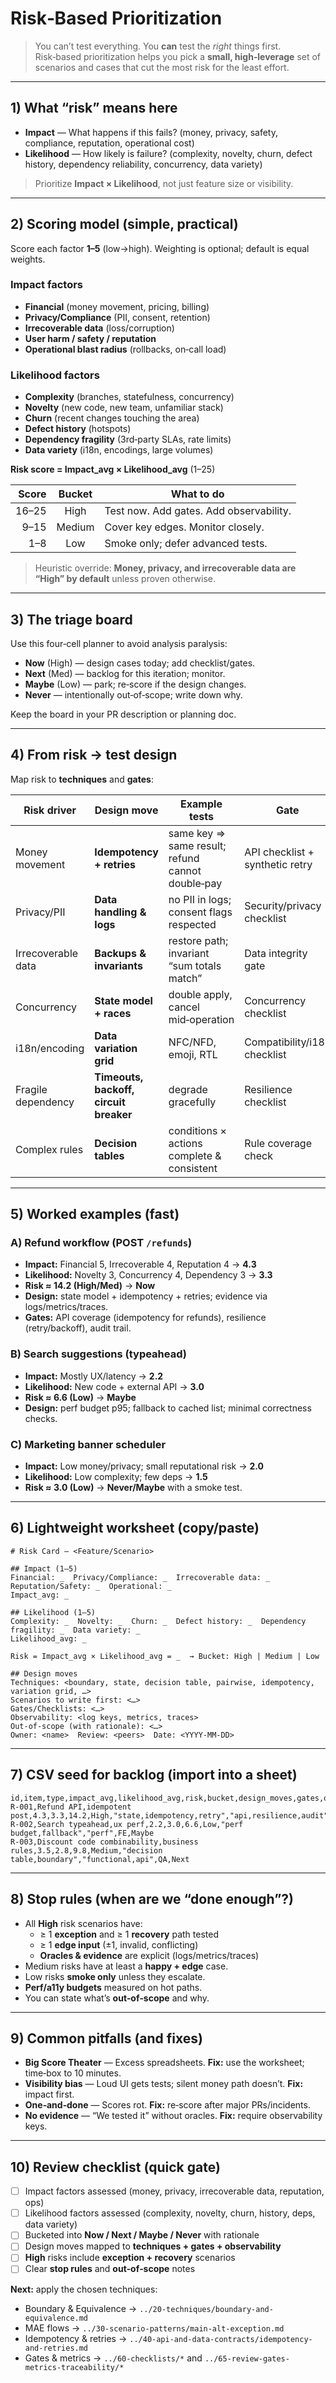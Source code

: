 # Risk‑Based Prioritization

> You can’t test everything. You **can** test the *right* things first.  
> Risk‑based prioritization helps you pick a **small, high‑leverage** set of scenarios and cases that cut the most risk for the least effort.

---

## 1) What “risk” means here

- **Impact** — What happens if this fails? (money, privacy, safety, compliance, reputation, operational cost)  
- **Likelihood** — How likely is failure? (complexity, novelty, churn, defect history, dependency reliability, concurrency, data variety)

> Prioritize **Impact × Likelihood**, not just feature size or visibility.

---

## 2) Scoring model (simple, practical)

Score each factor **1–5** (low→high). Weighting is optional; default is equal weights.

### Impact factors
- **Financial** (money movement, pricing, billing)
- **Privacy/Compliance** (PII, consent, retention)
- **Irrecoverable data** (loss/corruption)
- **User harm / safety / reputation**
- **Operational blast radius** (rollbacks, on‑call load)

### Likelihood factors
- **Complexity** (branches, statefulness, concurrency)
- **Novelty** (new code, new team, unfamiliar stack)
- **Churn** (recent changes touching the area)
- **Defect history** (hotspots)
- **Dependency fragility** (3rd‑party SLAs, rate limits)
- **Data variety** (i18n, encodings, large volumes)

**Risk score = Impact_avg × Likelihood_avg** (1–25)

| Score | Bucket | What to do |
|------:|:------:|------------|
| 16–25 | High   | Test now. Add gates. Add observability. |
| 9–15  | Medium | Cover key edges. Monitor closely. |
| 1–8   | Low    | Smoke only; defer advanced tests. |

> Heuristic override: **Money, privacy, and irrecoverable data are “High” by default** unless proven otherwise.

---

## 3) The triage board

Use this four‑cell planner to avoid analysis paralysis:

- **Now** (High) — design cases today; add checklist/gates.
- **Next** (Med) — backlog for this iteration; monitor.
- **Maybe** (Low) — park; re‑score if the design changes.
- **Never** — intentionally out‑of‑scope; write down why.

Keep the board in your PR description or planning doc.

---

## 4) From risk → test design

Map risk to **techniques** and **gates**:

| Risk driver | Design move | Example tests | Gate |
|---|---|---|---|
| Money movement | **Idempotency + retries** | same key ⇒ same result; refund cannot double‑pay | API checklist + synthetic retry |
| Privacy/PII | **Data handling & logs** | no PII in logs; consent flags respected | Security/privacy checklist |
| Irrecoverable data | **Backups & invariants** | restore path; invariant “sum totals match” | Data integrity gate |
| Concurrency | **State model + races** | double apply, cancel mid‑operation | Concurrency checklist |
| i18n/encoding | **Data variation grid** | NFC/NFD, emoji, RTL | Compatibility/i18n checklist |
| Fragile dependency | **Timeouts, backoff, circuit breaker** | degrade gracefully | Resilience checklist |
| Complex rules | **Decision tables** | conditions × actions complete & consistent | Rule coverage check |

---

## 5) Worked examples (fast)

### A) Refund workflow (POST `/refunds`)
- **Impact:** Financial 5, Irrecoverable 4, Reputation 4 → **4.3**  
- **Likelihood:** Novelty 3, Concurrency 4, Dependency 3 → **3.3**  
- **Risk ≈ 14.2 (High/Med)** → **Now**
- **Design:** state model + idempotency + retries; evidence via logs/metrics/traces.
- **Gates:** API coverage (idempotency for refunds), resilience (retry/backoff), audit trail.

### B) Search suggestions (typeahead)
- **Impact:** Mostly UX/latency → **2.2**  
- **Likelihood:** New code + external API → **3.0**  
- **Risk ≈ 6.6 (Low)** → **Maybe**
- **Design:** perf budget p95; fallback to cached list; minimal correctness checks.

### C) Marketing banner scheduler
- **Impact:** Low money/privacy; small reputational risk → **2.0**  
- **Likelihood:** Low complexity; few deps → **1.5**  
- **Risk ≈ 3.0 (Low)** → **Never/Maybe** with a smoke test.

---

## 6) Lightweight worksheet (copy/paste)

```
# Risk Card — <Feature/Scenario>

## Impact (1–5)
Financial: _  Privacy/Compliance: _  Irrecoverable data: _  Reputation/Safety: _  Operational: _
Impact_avg: _

## Likelihood (1–5)
Complexity: _  Novelty: _  Churn: _  Defect history: _  Dependency fragility: _  Data variety: _
Likelihood_avg: _

Risk = Impact_avg × Likelihood_avg = _  → Bucket: High | Medium | Low

## Design moves
Techniques: <boundary, state, decision table, pairwise, idempotency, variation grid, …>
Scenarios to write first: <…>
Gates/Checklists: <…>
Observability: <log keys, metrics, traces>
Out-of-scope (with rationale): <…>
Owner: <name>  Review: <peers>  Date: <YYYY-MM-DD>
```

---

## 7) CSV seed for backlog (import into a sheet)

```csv
id,item,type,impact_avg,likelihood_avg,risk,bucket,design_moves,gates,owner,status
R-001,Refund API,idempotent post,4.3,3.3,14.2,High,"state,idempotency,retry","api,resilience,audit",QA,Now
R-002,Search typeahead,ux perf,2.2,3.0,6.6,Low,"perf budget,fallback","perf",FE,Maybe
R-003,Discount code combinability,business rules,3.5,2.8,9.8,Medium,"decision table,boundary","functional,api",QA,Next
```

---

## 8) Stop rules (when are we “done enough”?)

- All **High** risk scenarios have:
  - ≥ 1 **exception** and ≥ 1 **recovery** path tested
  - ≥ 1 **edge input** (±1, invalid, conflicting)
  - **Oracles & evidence** are explicit (logs/metrics/traces)
- Medium risks have at least a **happy + edge** case.
- Low risks **smoke only** unless they escalate.
- **Perf/a11y budgets** measured on hot paths.
- You can state what’s **out‑of‑scope** and why.

---

## 9) Common pitfalls (and fixes)

- **Big Score Theater** — Excess spreadsheets. **Fix:** use the worksheet; time‑box to 10 minutes.
- **Visibility bias** — Loud UI gets tests; silent money path doesn’t. **Fix:** impact first.
- **One‑and‑done** — Scores rot. **Fix:** re‑score after major PRs/incidents.
- **No evidence** — “We tested it” without oracles. **Fix:** require observability keys.

---

## 10) Review checklist (quick gate)

- [ ] Impact factors assessed (money, privacy, irrecoverable data, reputation, ops)
- [ ] Likelihood factors assessed (complexity, novelty, churn, history, deps, data variety)
- [ ] Bucketed into **Now / Next / Maybe / Never** with rationale
- [ ] Design moves mapped to **techniques + gates + observability**
- [ ] **High** risks include **exception + recovery** scenarios
- [ ] Clear **stop rules** and **out‑of‑scope** notes

**Next:** apply the chosen techniques:  
- Boundary & Equivalence → `../20-techniques/boundary-and-equivalence.md`  
- MAE flows → `../30-scenario-patterns/main-alt-exception.md`  
- Idempotency & retries → `../40-api-and-data-contracts/idempotency-and-retries.md`  
- Gates & metrics → `../60-checklists/*` and `../65-review-gates-metrics-traceability/*`

